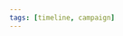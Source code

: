 ```yaml
---
tags: [timeline, campaign]
---
```

 
<span 
	  class='ob-timelines' 
	  data-date='1463-07-20' 
	  data-title='Date of Birth: Booker Crest' 
	  data-era='DR'
	  data-class='blue'>
</span>